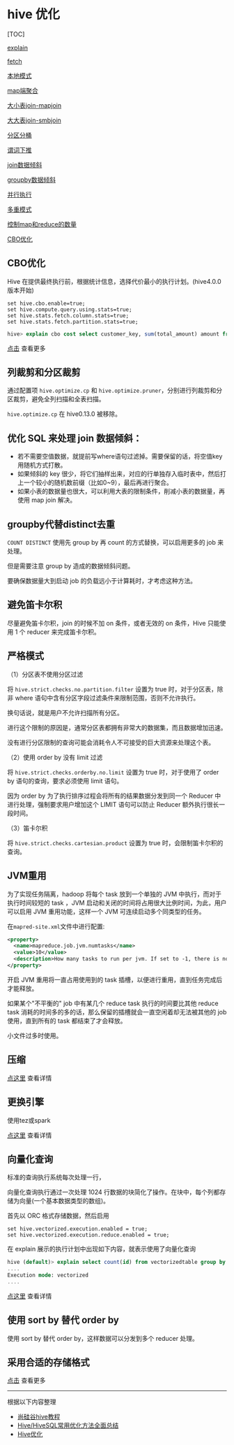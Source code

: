 # hive 优化

[TOC]

[explain](https://github.com/ZGG2016/hive/blob/master/%E6%96%87%E6%A1%A3/explain%E6%89%A7%E8%A1%8C%E8%AE%A1%E5%88%92%E5%88%86%E6%9E%90.md)

[fetch](https://github.com/ZGG2016/hive/blob/master/%E6%96%87%E6%A1%A3/fetch%E6%8A%93%E5%8F%96.md)

[本地模式](https://github.com/ZGG2016/hive/blob/master/%E6%96%87%E6%A1%A3/%E6%9C%AC%E5%9C%B0%E6%A8%A1%E5%BC%8F.md)

[map端聚合](https://github.com/ZGG2016/hive/blob/master/%E6%96%87%E6%A1%A3/map%E7%AB%AF%E8%81%9A%E5%90%88.md)

[大小表join-mapjoin](https://github.com/ZGG2016/hive/blob/master/%E6%96%87%E6%A1%A3/hive%20map%20join.md)

[大大表join-smbjoin](https://github.com/ZGG2016/hive/blob/master/%E6%96%87%E6%A1%A3/hive%20map%20join.md)

[分区分桶](https://github.com/ZGG2016/hive/blob/master/%E6%96%87%E6%A1%A3/%E5%88%86%E5%8C%BA%E5%88%86%E6%A1%B6.md)

[谓词下推](https://github.com/ZGG2016/hive/blob/master/%E6%96%87%E6%A1%A3/%E8%B0%93%E8%AF%8D%E4%B8%8B%E6%8E%A8.md)

[join数据倾斜](https://github.com/ZGG2016/hive/blob/master/%E6%96%87%E6%A1%A3/join%E6%95%B0%E6%8D%AE%E5%80%BE%E6%96%9C.md)

[groupby数据倾斜](https://github.com/ZGG2016/hive/blob/master/%E6%96%87%E6%A1%A3/groupby%E6%95%B0%E6%8D%AE%E5%80%BE%E6%96%9C.md)

[并行执行](https://github.com/ZGG2016/hive/blob/master/%E6%96%87%E6%A1%A3/%E5%B9%B6%E8%A1%8C%E6%89%A7%E8%A1%8C.md)

[多重模式](https://github.com/ZGG2016/hive/blob/master/%E6%96%87%E6%A1%A3/groupby%E5%AD%90%E5%8F%A5.md)

[控制map和reduce的数量]()

[CBO优化]()

## CBO优化

Hive 在提供最终执行前，根据统计信息，选择代价最小的执行计划。(hive4.0.0版本开始)

```
set hive.cbo.enable=true;
set hive.compute.query.using.stats=true;
set hive.stats.fetch.column.stats=true;
set hive.stats.fetch.partition.stats=true;
```

```sql
hive> explain cbo cost select customer_key, sum(total_amount) amount from sales group by customer_key;
```

[点击](https://github.com/ZGG2016/hive-website/blob/master/User%20Documentation/Hive%20SQL%20Language%20Manual/explain%20plan.md#12the-cbo-clause) 查看更多

## 列裁剪和分区裁剪

通过配置项 `hive.optimize.cp` 和 `hive.optimize.pruner`，分别进行列裁剪和分区裁剪，避免全列扫描和全表扫描。

`hive.optimize.cp` 在 hive0.13.0 被移除。

## 优化 SQL 来处理 join 数据倾斜：

- 若不需要空值数据，就提前写where语句过滤掉。需要保留的话，将空值key用随机方式打散。
- 如果倾斜的 key 很少，将它们抽样出来，对应的行单独存入临时表中，然后打上一个较小的随机数前缀（比如0~9），最后再进行聚合。
- 如果小表的数据量也很大，可以利用大表的限制条件，削减小表的数据量，再使用 map join 解决。


## groupby代替distinct去重

`COUNT DISTINCT` 使用先 group by 再 count 的方式替换，可以启用更多的 job 来处理。

但是需要注意 group by 造成的数据倾斜问题。

要确保数据量大到启动 job 的负载远小于计算耗时，才考虑这种方法。

## 避免笛卡尔积

尽量避免笛卡尔积，join 的时候不加 on 条件，或者无效的 on 条件，Hive 只能使用 1 个 reducer 来完成笛卡尔积。

## 严格模式

（1）分区表不使用分区过滤

将 `hive.strict.checks.no.partition.filter` 设置为 true 时，对于分区表，除非 where 语句中含有分区字段过滤条件来限制范围，否则不允许执行。

换句话说，就是用户不允许扫描所有分区。

进行这个限制的原因是，通常分区表都拥有非常大的数据集，而且数据增加迅速。

没有进行分区限制的查询可能会消耗令人不可接受的巨大资源来处理这个表。

（2）使用 order by 没有 limit 过滤

将 `hive.strict.checks.orderby.no.limit` 设置为 true 时，对于使用了 order by 语句的查询，要求必须使用 limit 语句。

因为 order by 为了执行排序过程会将所有的结果数据分发到同一个 Reducer 中进行处理，强制要求用户增加这个 LIMIT 语句可以防止 Reducer 额外执行很长一段时间。

（3）笛卡尔积

将 `hive.strict.checks.cartesian.product` 设置为 true 时，会限制笛卡尔积的查询。

## JVM重用

为了实现任务隔离，hadoop 将每个 task 放到一个单独的 JVM 中执行，而对于执行时间较短的 task ，JVM 启动和关闭的时间将占用很大比例时间，为此，用户可以启用 JVM 重用功能，这样一个 JVM 可连续启动多个同类型的任务。

在`mapred-site.xml`文件中进行配置:

```xml
<property>
  <name>mapreduce.job.jvm.numtasks</name>
  <value>10</value>
  <description>How many tasks to run per jvm. If set to -1, there is no limit. </description>
</property>
```

开启 JVM 重用将一直占用使用到的 task 插槽，以便进行重用，直到任务完成后才能释放。

如果某个"不平衡的" job 中有某几个 reduce task 执行的时间要比其他 reduce task 消耗的时间多的多的话，那么保留的插槽就会一直空闲着却无法被其他的 job 使用，直到所有的 task 都结束了才会释放。

小文件过多时使用。

## 压缩

[点这里](https://github.com/ZGG2016/knowledgesystem/blob/master/03%20%E5%A4%A7%E6%95%B0%E6%8D%AE/02%20Hive/hive%20%E5%8E%8B%E7%BC%A9%E4%BD%BF%E7%94%A8.md) 查看详情

## 更换引擎

使用tez或spark

[点这里](https://github.com/ZGG2016/knowledgesystem/blob/master/03%20%E5%A4%A7%E6%95%B0%E6%8D%AE/02%20Hive/tez%E7%8E%AF%E5%A2%83%E6%90%AD%E5%BB%BA.md) 查看详情

## 向量化查询

标准的查询执行系统每次处理一行，

向量化查询执行通过一次处理 1024 行数据的块简化了操作。在块中，每个列都存储为向量(一个基本数据类型的数组)。

首先以 ORC 格式存储数据，然后启用

    set hive.vectorized.execution.enabled = true;
    set hive.vectorized.execution.reduce.enabled = true;

在 explain 展示的执行计划中出现如下内容，就表示使用了向量化查询

```sql
hive (default)> explain select count(id) from vectorizedtable group by state;
....
Execution mode: vectorized
....
```

[点这里](https://github.com/ZGG2016/hive-website/blob/master/Resources%20for%20Contributors/Hive%20Design%20Docs/Vectorized%20Query%20Execution.md) 查看详情


## 使用 sort by 替代 order by

使用 sort by 替代 order by，这样数据可以分发到多个 reducer 处理。


## 采用合适的存储格式

[点击](https://github.com/ZGG2016/knowledgesystem/blob/master/03%20%E5%A4%A7%E6%95%B0%E6%8D%AE/02%20Hive/hive%20%E4%B8%AD%E4%BD%BF%E7%94%A8%E4%B8%8D%E5%90%8C%E7%9A%84%E6%96%87%E4%BB%B6%E5%AD%98%E5%82%A8%E6%A0%BC%E5%BC%8F.md) 查看更多

--------------------------------------

根据以下内容整理 

- [尚硅谷hive教程](https://www.bilibili.com/video/BV1EZ4y1G7iL)
- [Hive/HiveSQL常用优化方法全面总结](https://cloud.tencent.com/developer/article/1453464)
- [Hive优化](https://cloud.tencent.com/developer/article/1700573)